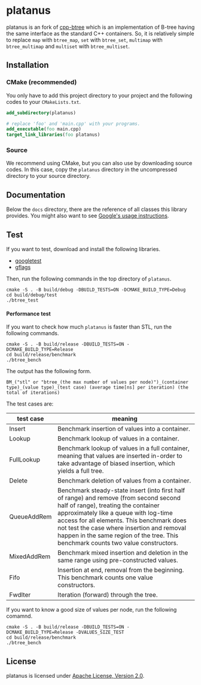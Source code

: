 # platanus

platanus is an fork of [cpp-btree](https://code.google.com/archive/p/cpp-btree/) which is an implementation of B-tree having the same interface as the standard C++ containers.
So, it is relatively simple to replace `map` with `btree_map`, `set` with `btree_set`, `multimap` with `btree_multimap` and `multiset` with `btree_multiset`.

## Installation
### CMake (recommended)
You only have to add this project directory to your project and the following codes to your `CMakeLists.txt`.

```cmake
add_subdirectory(platanus)

# replace 'foo' and 'main.cpp' with your programs.
add_executable(foo main.cpp)
target_link_libraries(foo platanus)
```

### Source
We recommend using CMake, but you can also use by downloading source codes.
In this case, copy the `platanus` directory in the uncompressed directory to your source directory.

## Documentation
Below the `docs` directory, there are the reference of all classes this library provides.
You might also want to see [Google's usage instructions](http://code.google.com/p/cpp-btree/wiki/UsageInstructions).

## Test
If you want to test, download and install the following libraries.

- [googletest](https://github.com/google/googletest)
- [gflags](https://github.com/google/googletest)

Then, run the following commands in the top directory of `platanus`.
```
cmake -S . -B build/debug -DBUILD_TESTS=ON -DCMAKE_BUILD_TYPE=Debug
cd build/debug/test
./btree_test
```

#### Performance test
If you want to check how much `platanus` is faster than STL, run the following commands.

```
cmake -S . -B build/release -DBUILD_TESTS=ON -DCMAKE_BUILD_TYPE=Release
cd build/release/benchmark
./btree_bench
```

The output has the following form.

```
BM_("stl" or "btree_(the max number of values per node)")_(container type)_(value type)_(test case) (average time[ns] per iteration) (the total of iterations)
```

The test cases are:

| test case | meaning |
| --- | --- |
| Insert | Benchmark insertion of values into a container. |
| Lookup | Benchmark lookup of values in a container. |
| FullLookup | Benchmark lookup of values in a full container, meaning that values are inserted in-order to take advantage of biased insertion, which yields a full tree. |
| Delete | Benchmark deletion of values from a container. |
| QueueAddRem | Benchmark steady-state insert (into first half of range) and remove (from second second half of range), treating the container approximately like a queue with log-time access for all elements. This benchmark does not test the case where insertion and removal happen in the same region of the tree.  This benchmark counts two value constructors. |
| MixedAddRem | Benchmark mixed insertion and deletion in the same range using pre-constructed values. |
| Fifo | Insertion at end, removal from the beginning. This benchmark counts one value constructors. |
| FwdIter | Iteration (forward) through the tree. |

If you want to know a good size of values per node, run the following comamnd.

```
cmake -S . -B build/release -DBUILD_TESTS=ON -DCMAKE_BUILD_TYPE=Release -DVALUES_SIZE_TEST
cd build/release/benchmark
./btree_bench
```

## License
platanus is licensed under [Apache License, Version 2.0](COPYING).
